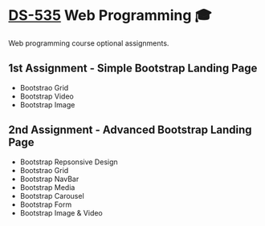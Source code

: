 # [DS-535](https://www.ds.unipi.gr/en/courses/web-programming-2/) Web Programming 🎓

Web programming course optional assignments.

## 1st Assignment - Simple Bootstrap Landing Page

* Bootstrao Grid
* Bootstrap Video
* Bootstrap Image

## 2nd Assignment - Advanced Bootstrap Landing Page

* Bootstrap Repsonsive Design
* Bootstrao Grid
* Bootstrap NavBar
* Bootstrap Media
* Bootstrap Carousel
* Bootstrap Form
* Bootstrap Image & Video

